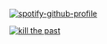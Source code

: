 [![spotify-github-profile](https://spotify-github-profile.kittinanx.com/api/view?uid=31n7pobd6zaqumfwaldxei7ulhdi&cover_image=true&theme=novatorem&show_offline=false&background_color=121212&interchange=false&bar_color=53b14f&bar_color_cover=false)](https://spotify-github-profile.kittinanx.com/api/view?uid=31n7pobd6zaqumfwaldxei7ulhdi&redirect=true)

[![kill the past](https://github.com/user-attachments/assets/df426a37-c0ab-437b-8f4d-0b95db1ff1c4)](https://steamcommunity.com/id/arphias/) 
